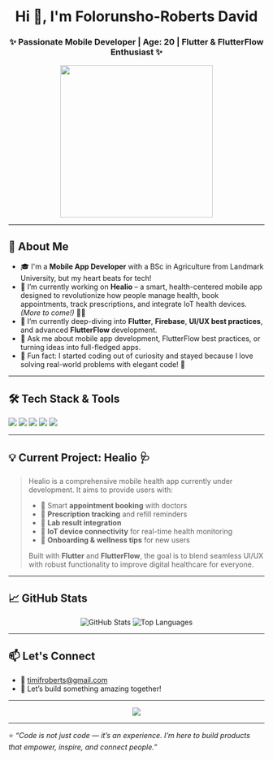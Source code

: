 <h1 align="center">Hi 👋, I'm Folorunsho-Roberts David</h1>
<h3 align="center">✨ Passionate Mobile Developer | Age: 20 | Flutter & FlutterFlow Enthusiast ✨</h3>

<p align="center">
  <img src="https://media.giphy.com/media/qgQUggAC3Pfv687qPC/giphy.gif" width="300" />
</p>

---

## 🚀 About Me

- 🎓 I'm a **Mobile App Developer** with a BSc in Agriculture from Landmark University, but my heart beats for tech!
- 🔭 I’m currently working on **Healio** – a smart, health-centered mobile app designed to revolutionize how people manage health, book appointments, track prescriptions, and integrate IoT health devices. *(More to come!)* 💊📱
- 🧠 I’m currently deep-diving into **Flutter**, **Firebase**, **UI/UX best practices**, and advanced **FlutterFlow** development.
- 💬 Ask me about mobile app development, FlutterFlow best practices, or turning ideas into full-fledged apps.
- 🌱 Fun fact: I started coding out of curiosity and stayed because I love solving real-world problems with elegant code! 🚀

---

## 🛠️ Tech Stack & Tools

<p align="left">
  <img src="https://img.shields.io/badge/Flutter-02569B?style=for-the-badge&logo=flutter&logoColor=white" />
  <img src="https://img.shields.io/badge/FlutterFlow-ff6363?style=for-the-badge&logo=flutter&logoColor=white" />
  <img src="https://img.shields.io/badge/Firebase-FFCA28?style=for-the-badge&logo=firebase&logoColor=black" />
  <img src="https://img.shields.io/badge/VSCode-0078d7?style=for-the-badge&logo=visual-studio-code&logoColor=white" />
  <img src="https://img.shields.io/badge/GitHub-181717?style=for-the-badge&logo=github&logoColor=white" />
</p>

---

## 💡 Current Project: Healio 🩺

> Healio is a comprehensive mobile health app currently under development. It aims to provide users with:
>
> - 📅 Smart **appointment booking** with doctors
> - 💊 **Prescription tracking** and refill reminders
> - 🧪 **Lab result integration**
> - 🔌 **IoT device connectivity** for real-time health monitoring
> - 🧘 **Onboarding & wellness tips** for new users
>
> Built with **Flutter** and **FlutterFlow**, the goal is to blend seamless UI/UX with robust functionality to improve digital healthcare for everyone.

---

## 📈 GitHub Stats

<p align="center">
  <img src="https://github-readme-stats.vercel.app/api?username=folorunsho-roberts&show_icons=true&theme=tokyonight" alt="GitHub Stats" />
  <img src="https://github-readme-stats.vercel.app/api/top-langs/?username=folorunsho-roberts&layout=compact&theme=tokyonight" alt="Top Languages" />
</p>

---

## 📫 Let's Connect
- 📧 timifroberts@gmail.com
- 🧠 Let’s build something amazing together!

---

<p align="center">
  <img src="https://readme-typing-svg.demolab.com?font=Fira+Code&duration=3000&pause=1000&color=3DF7A7&center=true&width=435&lines=Building+Mobile+Solutions...;Crafting+with+Flutter+%26+FlutterFlow...;Loving+Every+Line+of+Code!+💙" />
</p>

---

⭐️ _“Code is not just code — it’s an experience. I’m here to build products that empower, inspire, and connect people.”_  
